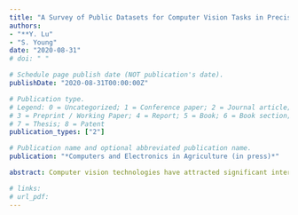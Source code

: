 ```yaml
---
title: "A Survey of Public Datasets for Computer Vision Tasks in Precision Agriculture"
authors: 
- "**Y. Lu"
- "S. Young"
date: "2020-08-31"
# doi: " "

# Schedule page publish date (NOT publication's date).
publishDate: "2020-08-31T00:00:00Z"

# Publication type.
# Legend: 0 = Uncategorized; 1 = Conference paper; 2 = Journal article;
# 3 = Preprint / Working Paper; 4 = Report; 5 = Book; 6 = Book section;
# 7 = Thesis; 8 = Patent
publication_types: ["2"]

# Publication name and optional abbreviated publication name.
publication: "*Computers and Electronics in Agriculture (in press)*"

abstract: Computer vision technologies have attracted significant interest in precision agriculture in recent years. At the core of robotics and artificial intelligence, computer vision enables various tasks from planting to harvesting in the crop production cycle to be performed automatically and efficiently. However, the scarcity of public image datasets remains a crucial bottleneck for fast prototyping and evaluation of computer vision and machine learning algorithms for the targeted tasks. Since 2015, a number of image datasets have been established and made publicly available to alleviate the bottleneck. Despite this progress, a dedicated survey on these datasets is still lacking. To fill this gap, this paper makes the first comprehensive but not exhaustive review of the public image datasets collected under field conditions for facilitating precision agriculture, which include 15 datasets on weed control, 10 datasets on fruit detection, and 9 datasets on miscellaneous applications. We survey the main characteristics and applications of these datasets, and discuss the key considerations for creating high-quality public image datasets. This survey paper will be valuable for the research community on the selection of suitable image datasets for algorithm development and identification of where creation of new image datasets is needed to support precision agriculture.

# links:
# url_pdf: 
---
```

